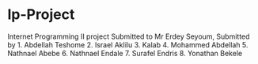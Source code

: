 # Ip-Project
Internet Programming II project Submitted to Mr Erdey Seyoum, Submitted by 1. Abdellah Teshome  2. Israel Aklilu 3. Kalab 4. Mohammed Abdellah 5. Nathnael Abebe 6. Nathnael Endale 7. Surafel Endris 8. Yonathan Bekele
